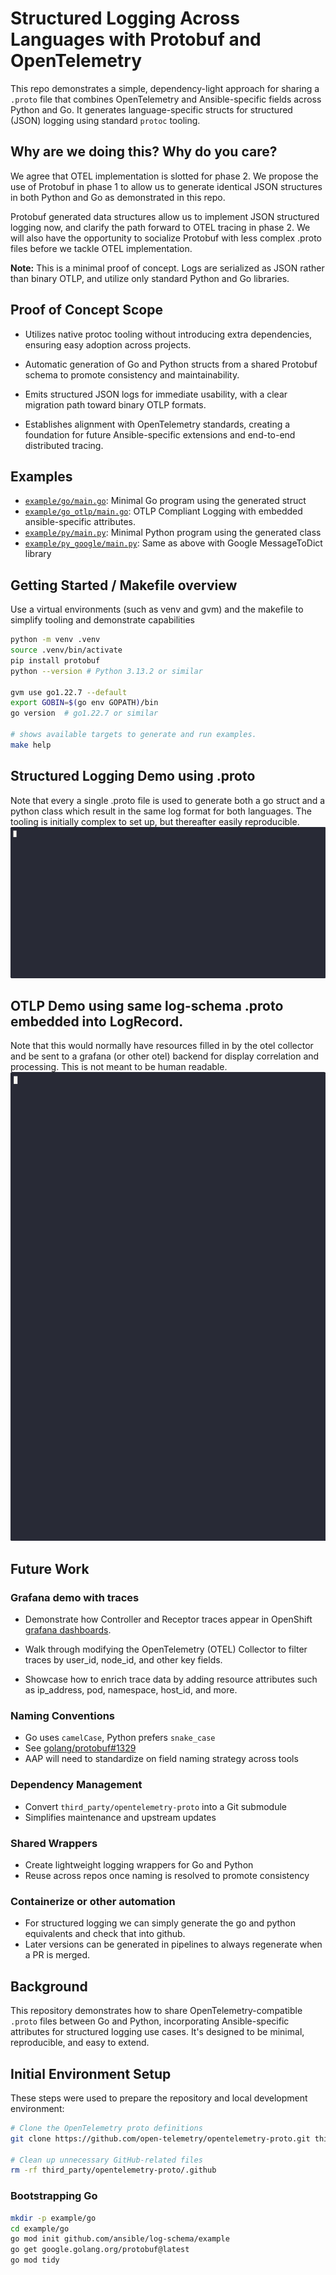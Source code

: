 # Structured Logging Across Languages with Protobuf and OpenTelemetry

This repo demonstrates a simple, dependency-light approach for sharing a `.proto` file that combines OpenTelemetry and Ansible-specific fields across Python and Go. It generates language-specific structs for structured (JSON) logging using standard `protoc` tooling.

## Why are we doing this? Why do you care?

We agree that OTEL implementation is slotted for phase 2. We propose the use of Protobuf in phase 1 to allow us to generate identical JSON structures in both Python and Go as demonstrated in this repo.

Protobuf generated data structures allow us to implement JSON structured logging now, and clarify the path forward to OTEL tracing in phase 2. We will also have the opportunity to socialize Protobuf with less complex .proto files before we tackle OTEL implementation.


**Note:** This is a minimal proof of concept. Logs are serialized as JSON rather than binary OTLP, and utilize only standard Python and Go libraries.

## Proof of Concept Scope
* Utilizes native protoc tooling without introducing extra dependencies, ensuring easy adoption across projects.

* Automatic generation of Go and Python structs from a shared Protobuf schema to promote consistency and maintainability.

* Emits structured JSON logs for immediate usability, with a clear migration path toward binary OTLP formats.

* Establishes alignment with OpenTelemetry standards, creating a foundation for future Ansible-specific extensions and end-to-end distributed tracing.

## Examples

- [`example/go/main.go`](example/go/main.go): Minimal Go program using the generated struct
- [`example/go_otlp/main.go`](example/go_otlp/main.go): OTLP Compliant Logging with embedded ansible-specific attributes.
- [`example/py/main.py`](example/py/main.py): Minimal Python program using the generated class
- [`example/py_google/main.py`](example/py_google/main.py): Same as above with Google MessageToDict library


## Getting Started / Makefile overview

Use a virtual environments (such as venv and gvm) and the makefile to simplify tooling and demonstrate capabilities 


```bash
python -m venv .venv
source .venv/bin/activate
pip install protobuf
python --version # Python 3.13.2 or similar 

gvm use go1.22.7 --default
export GOBIN=$(go env GOPATH)/bin
go version  # go1.22.7 or similar

# shows available targets to generate and run examples.
make help   
```
## Structured Logging Demo using .proto
Note that every a single .proto file is used to generate both a go struct and a python class which result in the same log format for both languages. The tooling is initially complex to set up, but thereafter easily reproducible.
![Terminal demo of log-schema usage](demo.gif)


## OTLP Demo using same log-schema .proto embedded into LogRecord.
Note that this would normally have resources filled in by the otel collector and be sent to a grafana (or other otel) backend for display correlation and processing. This is not meant to be human readable.
![Terminal demo of otlp LogRecord](demo2.gif)

## Future Work

### Grafana demo with traces

* Demonstrate how Controller and Receptor traces appear in OpenShift  [grafana dashboards](https://github.com/cloud-bulldozer/performance-dashboards/blob/master/dittybopper/README.md).

* Walk through modifying the OpenTelemetry (OTEL) Collector to filter traces by user_id, node_id, and other key fields.

* Showcase how to enrich trace data by adding resource attributes such as ip_address, pod, namespace, host_id, and more.


### Naming Conventions

- Go uses `camelCase`, Python prefers `snake_case`
- See [golang/protobuf#1329](https://github.com/golang/protobuf/issues/1329)
- AAP will need to standardize on field naming strategy across tools

### Dependency Management

- Convert `third_party/opentelemetry-proto` into a Git submodule
- Simplifies maintenance and upstream updates

### Shared Wrappers

- Create lightweight logging wrappers for Go and Python
- Reuse across repos once naming is resolved to promote consistency

### Containerize or other automation
- For structured logging we can simply generate the go and python equivalents and check that into github. 
- Later versions can be generated in pipelines to always regenerate when a PR is merged.

## Background

This repository demonstrates how to share OpenTelemetry-compatible `.proto` files between Go and Python, incorporating Ansible-specific attributes for structured logging use cases. It's designed to be minimal, reproducible, and easy to extend.

## Initial Environment Setup

These steps were used to prepare the repository and local development environment:

```bash
# Clone the OpenTelemetry proto definitions
git clone https://github.com/open-telemetry/opentelemetry-proto.git third_party/opentelemetry-proto

# Clean up unnecessary GitHub-related files
rm -rf third_party/opentelemetry-proto/.github
```

### Bootstrapping Go
```bash
mkdir -p example/go
cd example/go
go mod init github.com/ansible/log-schema/example
go get google.golang.org/protobuf@latest
go mod tidy
```

